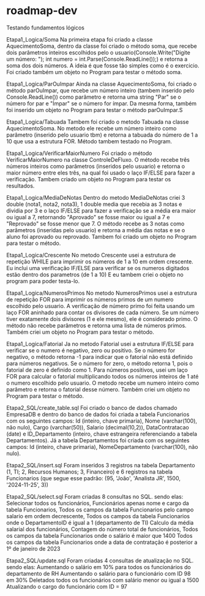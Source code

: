 # roadmap-dev
Testando fundamentos lógicos

Etapa1_Logica/Soma
Na primeira etapa foi criado a classe AquecimentoSoma, dentro da classe foi criado o método soma, que recebe dois parâmetros inteiros escolhidos pelo o usuario(Console.Write("Digite um número: ");
        int numero = int.Parse(Console.ReadLine());) e retorna a soma dos dois números. A ideia é que fosse tão simples como é o exercicio. Foi criado também um objeto no Program para testar o método soma.

Etapa1_Logica/ParOuImpar
Ainda na classe AquecimentoSoma, foi criado o método parOuImpar, que recebe um número inteiro (tambem inserido pelo Console.ReadLine()) como parâmetro e retorna uma string "Par" se o número for par e "Ímpar" se o número for ímpar. Da mesma forma, também foi inserido um objeto no Program para testar o método parOuImpar.S

Etapa1_Logica/Tabuada
Tambem foi criado o metodo Tabuada na classe AquecimentoSoma. No metodo ele recebe um número inteiro como parâmetro (inserido pelo usuario tbm) e retorna a tabuada do número de 1 a 10 que usa a estrutura FOR. Método tambem testado no Program.

Etapa1_Logica/VerificarMaiorNumero
Foi criado o método VerificarMaiorNumero na classe ControleDeFluxo. O método recebe três números inteiros como parâmetros (inseridos pelo usuario) e retorna o maior número entre eles três, na qual foi usado o laço IF/ELSE para fazer a verificação. Tambem criado um objeto no Program para testar os resultados.

Etapa1_Logica/MediaDeNotas
Dentro do metodo MediaDeNotas criei 3 double (nota1, nota2, nota3), 1 double media que recebia as 3 notas e dividia por 3 e o laço IF/ELSE para fazer a verificação se a média era maior ou igual a 7, retornando "Aprovado" se fosse maior ou igual a 7 e "Reprovado" se fosse menor que 7. O método recebe as 3 notas como parâmetros (inseridas pelo usuario) e retorna a média das notas e se o aluno foi aprovado ou reprovado. Tambem foi criado um objeto no Program para testar o método.

Etapa1_Logica/Crescente
No metodo Crescente usei a estrutura de repetição WHILE para imprimir os números de 1 a 10 em ordem crescente. Eu inclui uma verificação IF/ELSE para verificar se os numeros digitados estão dentro dos parametros (de 1 a 10) E eu tambem criei o objeto no program para poder testa-lo.

Etapa1_Logica/NumerosPrimos 
No metodo NumerosPrimos usei a estrutura de repetição FOR para imprimir os números primos de um numero escolhido pelo usuario. A verificação de número primo foi feita usando um laço FOR aninhado para contar os divisores de cada número. Se um número tiver exatamente dois divisores (1 e ele mesmo), ele é considerado primo. O método não recebe parâmetros e retorna uma lista de números primos. Também criei um objeto no Program para testar o método.

Etapa1_Logica/Fatorial
Ja no metodo Fatorial usei a estrutura IF/ELSE para verificar se o numero é negativo, zero ou positivo. Se o número for negativo, o método retorna -1 para indicar que o fatorial não está definido para números negativos. Se o número for zero, o método retorna 1, pois o fatorial de zero é definido como 1. Para números positivos, usei um laço FOR para calcular o fatorial multiplicando todos os números inteiros de 1 até o numero escolhido pelo usuario. O metodo recebe um numero inteiro como parâmetro e retorna o fatorial desse número. Também criei um objeto no Program para testar o método.

Etapa2_SQL/create_table.sql
Foi criado o banco de dados chamado EmpresaDB e dentro do banco de dados foi criada a tabela Funcionarios com os seguintes campos: Id (inteiro, chave primaria), Nome (varchar(100), não nulo), Cargo (varchar(50)), Salario (decimal(10,2)), DataContratacao (date) e ID_Departamento (inteiro, chave estrangeira referenciando a tabela Departamentos). Já a tabela Departamentos foi criada com os seguintes campos: Id (inteiro, chave primaria), NomeDepartamento (varchar(100), não nulo).

Etapa2_SQL/insert.sql
Foram inseridos 3 registros na tabela Departamento  (1, TI; 2, Recursos Humanos; 3, Financeiro) e 6 registros na tabela Funcionarios (que segue esse padrão: (95, 'João', 'Analista JR', 1500, '2024-11-25', 3))

Etapa2_SQL/select.sql
Foram criadas 8 consultas no SQL. sendo elas:
Selecionar todos os funcionários,
Funcionários apenas nome e cargo da tabela Funcionarios,
Todos os campos da tabela Funcionarios pelo campo salario em ordem decrescente,
Todos os campos da tabela Funcionarios onde o DepartamentoID é igual a 1 (departamento de TI)
Calculo da média salarial dos funcionários,
Contagem do número total de funcionários,
Todos os campos da tabela Funcionarios onde o salário é maior que 1400
Todos os campos da tabela Funcionarios onde a data de contratação é posterior a 1º de janeiro de 2023

Etapa2_SQL/update.sql
Foram criadas 4 consultas de atualização no SQL. sendo elas:
Aumentando o salário em 10% para todos os funcionários do departamento de RH
Aumentando o salário para o funcionário com ID 98 em 30%
Deletados todos os funcionários com salário menor ou igual a 1500
Atualizando o cargo do funcionário com ID = 97